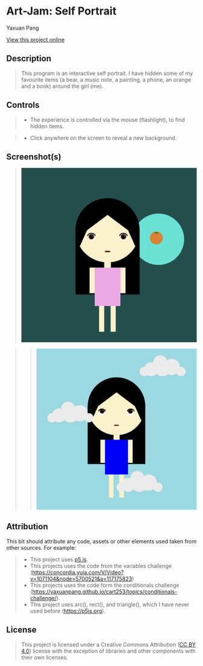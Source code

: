 # Art-Jam: Self Portrait

Yaxuan Pang

[View this project online](https://yaxuanpang.github.io/cart253/topics/art-jam)

## Description

> This program is an interactive self portrait. I have hidden some of my favourite items (a bear, a music note, a painting, a phone, an orange and a book) around the girl (me).

## Controls

> - The experience is controlled via the mouse (flashlight), to find hidden items.

> - Click anywhere on the screen to reveal a new background. 

## Screenshot(s)

> ![Image of a clown face](./assets/images/myimage.jpeg)

>> ![Image of a clown face](./assets/images/anotherimage.jpeg)


## Attribution

This bit should attribute any code, assets or other elements used taken from other sources. For example:

> - This project uses [p5.js](https://p5js.org).
> - This projects uses the code from the variables challenge (https://concordia.yuja.com/V/Video?v=1071104&node=5700521&a=117175823)
> - This projects uses the code form the conditionals challenge (https://yaxuanpang.github.io/cart253/topics/conditionals-challenge/).
> - This project uses arc(), rect(), and triangle(), which I have never used before (https://p5js.org).


## License

> This project is licensed under a Creative Commons Attribution ([CC BY 4.0](https://creativecommons.org/licenses/by/4.0/deed.en)) license with the exception of libraries and other components with their own licenses.